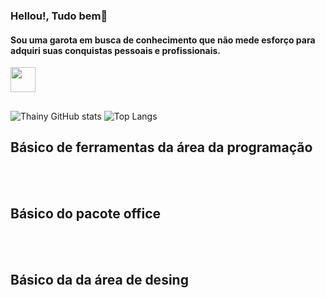 ### Hellou!, Tudo bem🤗
#### Sou uma garota em busca de conhecimento que não mede esforço para adquiri suas conquistas pessoais e profissionais.

<div> 
  <a href="https://www.linkedin.com/in/taine-stefane-silva-pereira-0aa65725b/" target="_blank"><img height="40em" src="https://cdn.jsdelivr.net/gh/devicons/devicon/icons/linkedin/linkedin-original.svg"/></a> 
</div>

##
![Thainy GitHub stats](https://github-readme-stats.vercel.app/api?username=EstrelaCoroada&show_icons=true&theme=radical)
![Top Langs](https://github-readme-stats.vercel.app/api/top-langs/?username=EstrelaCoroada&show_icons=true&theme=radical)

## Básico de ferramentas da área da programação

<div style=``display: inline_block><br/>
<img align= ''center'' alt=''html5'' src= "https://img.shields.io/badge/HTML5-E34F26?style=for-the-badge&logo=html5&logoColor=white">
<img align= ''center'' alt=''css3'' src= "https://img.shields.io/badge/CSS3-1572B6?style=for-the-badge&logo=css3&logoColor=white">
<img align= ''center'' alt=''css3'' src= "https://img.shields.io/badge/JavaScript-323330?style=for-the-badge&logo=javascript&logoColor=F7DF1E"></div>

## Básico do pacote office

<div style=``display: inline_block><br/>
<img align= ''center'' alt=''html5'' src= "https://img.shields.io/badge/Microsoft_Word-2B579A?style=for-the-badge&logo=microsoft-word&logoColor=white">
<img align= ''center'' alt=''css3'' src= "https://img.shields.io/badge/Microsoft_PowerPoint-B7472A?style=for-the-badge&logo=microsoft-powerpoint&logoColor=white">
</div>

## Básico da  da área de desing

<div style=``display: inline_block><br/>
<img align= ''center'' alt=''html5'' src= "https://img.shields.io/badge/Adobe%20Photoshop-31A8FF?style=for-the-badge&logo=Adobe%20Photoshop&logoColor=black">
<img align= ''center'' alt=''css3'' src= "https://img.shields.io/badge/blender-%23F5792A.svg?style=for-the-badge&logo=blender&logoColor=white">
<img align= ''center'' alt=''css3'' src= "https://img.shields.io/badge/Canva-%2300C4CC.svg?&style=for-the-badge&logo=Canva&logoColor=white">

